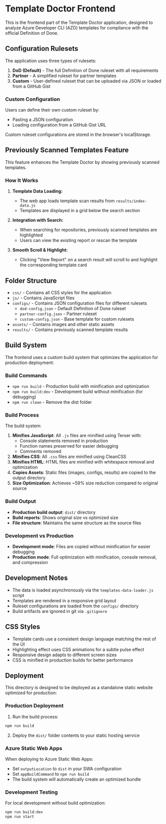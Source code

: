 # Template Doctor Frontend

This is the frontend part of the Template Doctor application, designed to analyze Azure Developer CLI (AZD) templates for compliance with the official Definition of Done.

## Configuration Rulesets

The application uses three types of rulesets:

1. **DoD (Default)** - The full Definition of Done ruleset with all requirements
2. **Partner** - A simplified ruleset for partner templates
3. **Custom** - User-defined ruleset that can be uploaded via JSON or loaded from a GitHub Gist

### Custom Configuration

Users can define their own custom ruleset by:

- Pasting a JSON configuration
- Loading configuration from a GitHub Gist URL

Custom ruleset configurations are stored in the browser's localStorage.

## Previously Scanned Templates Feature

This feature enhances the Template Doctor by showing previously scanned templates.

### How It Works

1. **Template Data Loading:**
   - The web app loads template scan results from `results/index-data.js`
   - Templates are displayed in a grid below the search section

2. **Integration with Search:**
   - When searching for repositories, previously scanned templates are highlighted
   - Users can view the existing report or rescan the template

3. **Smooth Scroll & Highlight:**
   - Clicking "View Report" on a search result will scroll to and highlight the corresponding template card

## Folder Structure

- `css/` - Contains all CSS styles for the application
- `js/` - Contains JavaScript files
- `configs/` - Contains JSON configuration files for different rulesets
  - `dod-config.json` - Default Definition of Done ruleset
  - `partner-config.json` - Partner ruleset
  - `custom-config.json` - Base template for custom rulesets
- `assets/` - Contains images and other static assets
- `results/` - Contains previously scanned template results

## Build System

The frontend uses a custom build system that optimizes the application for production deployment:

### Build Commands

- `npm run build` - Production build with minification and optimization
- `npm run build:dev` - Development build without minification (for debugging)
- `npm run clean` - Remove the dist folder

### Build Process

The build system:
1. **Minifies JavaScript**: All `.js` files are minified using Terser with:
   - Console statements removed in production
   - Function names preserved for easier debugging
   - Comments removed
2. **Minifies CSS**: All `.css` files are minified using CleanCSS
3. **Minifies HTML**: HTML files are minified with whitespace removal and optimization
4. **Copies Assets**: Static files (images, configs, results) are copied to the output directory
5. **Size Optimization**: Achieves ~59% size reduction compared to original source

### Build Output

- **Production build output**: `dist/` directory
- **Build reports**: Shows original size vs optimized size
- **File structure**: Maintains the same structure as the source files

### Development vs Production

- **Development mode**: Files are copied without minification for easier debugging
- **Production mode**: Full optimization with minification, console removal, and compression

## Development Notes

- The data is loaded asynchronously via the `templates-data-loader.js` script
- Templates are rendered in a responsive grid layout
- Ruleset configurations are loaded from the `configs/` directory
- Build artifacts are ignored in git via `.gitignore`

## CSS Styles

- Template cards use a consistent design language matching the rest of the UI
- Highlighting effect uses CSS animations for a subtle pulse effect
- Responsive design adapts to different screen sizes
- CSS is minified in production builds for better performance

## Deployment

This directory is designed to be deployed as a standalone static website optimized for production:

### Production Deployment

1. Run the build process:
```bash
npm run build
```

2. Deploy the `dist/` folder contents to your static hosting service

### Azure Static Web Apps

When deploying to Azure Static Web Apps:
- Set `outputLocation` to `dist` in your SWA configuration
- Set `appBuildCommand` to `npm run build`
- The build system will automatically create an optimized bundle

### Development Testing

For local development without build optimization:
```bash
npm run build:dev
npm run start
```
